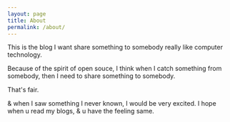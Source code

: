 ```yaml
---
layout: page
title: About
permalink: /about/
---
```


This is the blog I want share something to somebody really like computer technology.

Because of the spirit of open souce, I think when I catch something from somebody, then I need to share something to somebody.

That's fair.

& when I saw something I never known, I would be very excited. I hope when u read my blogs, & u have the feeling same.
